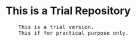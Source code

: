 # This is a Trial Repository
<pre>
    This is a trial version.
    This if for practical purpose only.
</pre>
